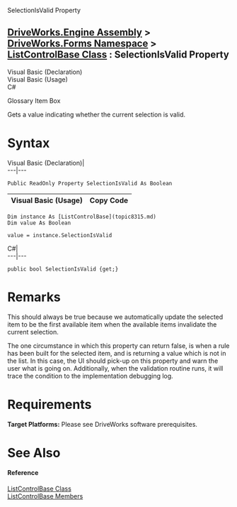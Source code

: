 SelectionIsValid Property   
  
[DriveWorks.Engine Assembly](topic2156.md) > [DriveWorks.Forms Namespace](topic7266.md) > [ListControlBase Class](topic8315.md) : SelectionIsValid Property  
---  
  
Visual Basic (Declaration)    
Visual Basic (Usage)    
C# 

Glossary Item Box

Gets a value indicating whether the current selection is valid. 

# Syntax

Visual Basic (Declaration)|   
---|---  
      
    
    Public ReadOnly Property SelectionIsValid As Boolean  
  
Visual Basic (Usage)| Copy Code  
---|---  
      
    
    Dim instance As [ListControlBase](topic8315.md)
    Dim value As Boolean
     
    value = instance.SelectionIsValid  
  
C#|   
---|---  
      
    
    public bool SelectionIsValid {get;}  
  
# Remarks

This should always be true because we automatically update the selected item to be the first available item when the available items invalidate the current selection.

The one circumstance in which this property can return false, is when a rule has been built for the selected item, and is returning a value which is not in the list. In this case, the UI should pick-up on this property and warn the user what is going on. Additionally, when the validation routine runs, it will trace the condition to the implementation debugging log.

# Requirements

**Target Platforms:** Please see DriveWorks software prerequisites.

# See Also

#### Reference

[ListControlBase Class](topic8315.md)   
[ListControlBase Members](topic8316.md)


